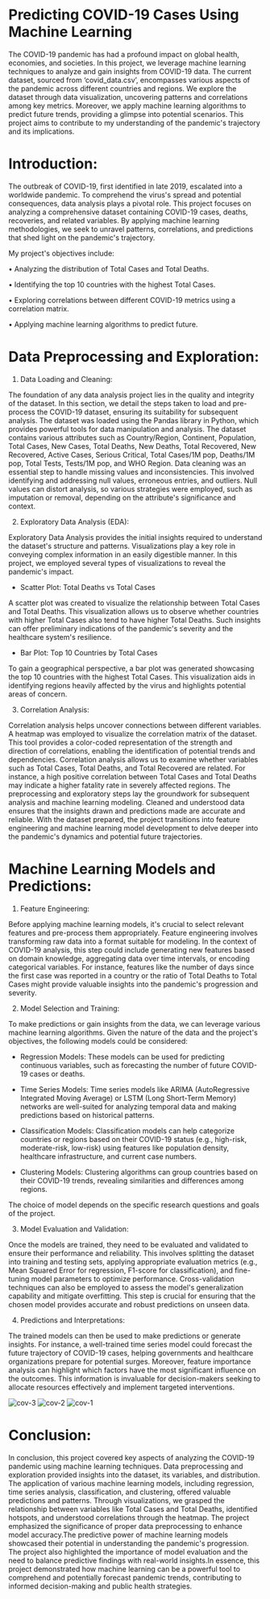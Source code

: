 # Predicting COVID-19 Cases Using Machine Learning
                                                                                                                                
The COVID-19 pandemic has had a profound impact on global health, economies, and societies. In this project, we leverage machine learning techniques to analyze and gain insights from COVID-19 data. The current dataset, sourced from ‘covid_data.csv’, encompasses various aspects of the pandemic across different countries and regions. We explore the dataset through data visualization, uncovering patterns and correlations among key metrics. Moreover, we apply machine learning algorithms to predict future trends, providing a glimpse into potential scenarios. This project aims to contribute to my understanding of the pandemic's trajectory and its implications.

# Introduction:

The outbreak of COVID-19, first identified in late 2019, escalated into a worldwide pandemic. To comprehend the virus's spread and potential consequences, data analysis plays a pivotal role. This project focuses on analyzing a comprehensive dataset containing COVID-19 cases, deaths, recoveries, and related variables. By applying machine learning methodologies, we seek to unravel patterns, correlations, and predictions that shed light on the pandemic's trajectory. 

 My project's objectives include:

•	Analyzing the distribution of Total Cases and Total Deaths.

•	Identifying the top 10 countries with the highest Total Cases.

•	Exploring correlations between different COVID-19 metrics using a correlation matrix.

•	Applying machine learning algorithms to predict future.

# Data Preprocessing and Exploration:

1. Data Loading and Cleaning:

The foundation of any data analysis project lies in the quality and integrity of the dataset. In this section, we detail the steps taken to load and pre-process the COVID-19 dataset, ensuring its suitability for subsequent analysis.
The dataset was loaded using the Pandas library in Python, which provides powerful tools for data manipulation and analysis. The dataset contains various attributes such as Country/Region, Continent, Population, Total Cases, New Cases, Total Deaths, New Deaths, Total Recovered, New Recovered, Active Cases, Serious Critical, Total Cases/1M pop, Deaths/1M pop, Total Tests, Tests/1M pop, and WHO Region.
Data cleaning was an essential step to handle missing values and inconsistencies. This involved identifying and addressing null values, erroneous entries, and outliers. Null values can distort analysis, so various strategies were employed, such as imputation or removal, depending on the attribute's significance and context.

2. Exploratory Data Analysis (EDA):

Exploratory Data Analysis provides the initial insights required to understand the dataset's structure and patterns. Visualizations play a key role in conveying complex information in an easily digestible manner. In this project, we employed several types of visualizations to reveal the pandemic's impact.

*	Scatter Plot: Total Deaths vs Total Cases

A scatter plot was created to visualize the relationship between Total Cases and Total Deaths. This visualization allows us to observe whether countries with higher Total Cases also tend to have higher Total Deaths. Such insights can offer preliminary indications of the pandemic's severity and the healthcare system's resilience.

* Bar Plot: Top 10 Countries by Total Cases

To gain a geographical perspective, a bar plot was generated showcasing the top 10 countries with the highest Total Cases. This visualization aids in identifying regions heavily affected by the virus and highlights potential areas of concern.

3. Correlation Analysis:

Correlation analysis helps uncover connections between different variables. A heatmap was employed to visualize the correlation matrix of the dataset. This tool provides a color-coded representation of the strength and direction of correlations, enabling the identification of potential trends and dependencies.
Correlation analysis allows us to examine whether variables such as Total Cases, Total Deaths, and Total Recovered are related. For instance, a high positive correlation between Total Cases and Total Deaths may indicate a higher fatality rate in severely affected regions.
The preprocessing and exploratory steps lay the groundwork for subsequent analysis and machine learning modeling. Cleaned and understood data ensures that the insights drawn and predictions made are accurate and reliable. With the dataset prepared, the project transitions into feature engineering and machine learning model development to delve deeper into the pandemic's dynamics and potential future trajectories.


# Machine Learning Models and Predictions:

1. Feature Engineering:

Before applying machine learning models, it's crucial to select relevant features and pre-process them appropriately. Feature engineering involves transforming raw data into a format suitable for modeling. In the context of COVID-19 analysis, this step could include generating new features based on domain knowledge, aggregating data over time intervals, or encoding categorical variables.
For instance, features like the number of days since the first case was reported in a country or the ratio of Total Deaths to Total Cases might provide valuable insights into the pandemic's progression and severity.

2. Model Selection and Training:

To make predictions or gain insights from the data, we can leverage various machine learning algorithms. Given the nature of the data and the project's objectives, the following models could be considered:

*	Regression Models: These models can be used for predicting continuous variables, such as forecasting the number of future COVID-19 cases or deaths.

*	Time Series Models: Time series models like ARIMA (AutoRegressive Integrated Moving Average) or LSTM (Long Short-Term Memory) networks are well-suited for analyzing temporal data and making predictions based on historical patterns.

*	Classification Models: Classification models can help categorize countries or regions based on their COVID-19 status (e.g., high-risk, moderate-risk, low-risk) using features like population density, healthcare infrastructure, and current case numbers.

*	Clustering Models: Clustering algorithms can group countries based on their COVID-19 trends, revealing similarities and differences among regions.

The choice of model depends on the specific research questions and goals of the project.

3. Model Evaluation and Validation:

Once the models are trained, they need to be evaluated and validated to ensure their performance and reliability. This involves splitting the dataset into training and testing sets, applying appropriate evaluation metrics (e.g., Mean Squared Error for regression, F1-score for classification), and fine-tuning model parameters to optimize performance.
Cross-validation techniques can also be employed to assess the model's generalization capability and mitigate overfitting. This step is crucial for ensuring that the chosen model provides accurate and robust predictions on unseen data.

4. Predictions and Interpretations:

The trained models can then be used to make predictions or generate insights. For instance, a well-trained time series model could forecast the future trajectory of COVID-19 cases, helping governments and healthcare organizations prepare for potential surges.
Moreover, feature importance analysis can highlight which factors have the most significant influence on the outcomes. This information is invaluable for decision-makers seeking to allocate resources effectively and implement targeted interventions.


![cov-3](https://github.com/vijayasrichinta2609/COVIDCaseAnalysis/assets/153414824/2e3656ec-3b4a-4736-9374-67876cdfef68)
![cov-2](https://github.com/vijayasrichinta2609/COVIDCaseAnalysis/assets/153414824/f77b0b67-8e57-4559-adf3-99e887b0e752)
![cov-1](https://github.com/vijayasrichinta2609/COVIDCaseAnalysis/assets/153414824/d95458bf-4934-4d5b-b60c-d609dd309a58)


# Conclusion:

In conclusion, this project covered key aspects of analyzing the COVID-19 pandemic using machine learning techniques. Data preprocessing and exploration provided insights into the dataset, its variables, and distribution. The application of various machine learning models, including regression, time series analysis, classification, and clustering, offered valuable predictions and patterns. Through visualizations, we grasped the relationship between variables like Total Cases and Total Deaths, identified hotspots, and understood correlations through the heatmap. The project emphasized the significance of proper data preprocessing to enhance model accuracy.The predictive power of machine learning models showcased their potential in understanding the pandemic's progression. The project also highlighted the importance of model evaluation and the need to balance predictive findings with real-world insights.In essence, this project demonstrated how machine learning can be a powerful tool to comprehend and potentially forecast pandemic trends, contributing to informed decision-making and public health strategies.

